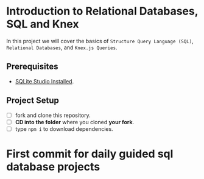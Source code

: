 # Introduction to Relational Databases, SQL and Knex

In this project we will cover the basics of `Structure Query Language (SQL)`, `Relational Databases`, and `Knex.js Queries`.

## Prerequisites

- [SQLite Studio Installed](https://sqlitestudio.pl/index.rvt?act=download).

## Project Setup

- [ ] fork and clone this repository.
- [ ] **CD into the folder** where you cloned **your fork**.
- [ ] type `npm i` to download dependencies.

# First commit for daily guided sql database projects
